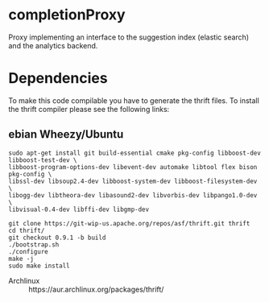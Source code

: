 completionProxy
===============

Proxy implementing an interface to the suggestion index (elastic search) and the analytics backend.

# Dependencies
To make this code compilable you have to generate the thrift files. To install the thrift compiler please see the following links:

## ebian Wheezy/Ubuntu
```
sudo apt-get install git build-essential cmake pkg-config libboost-dev libboost-test-dev \
libboost-program-options-dev libevent-dev automake libtool flex bison pkg-config \
libssl-dev libsoup2.4-dev libboost-system-dev libboost-filesystem-dev \
libogg-dev libtheora-dev libasound2-dev libvorbis-dev libpango1.0-dev \
libvisual-0.4-dev libffi-dev libgmp-dev

git clone https://git-wip-us.apache.org/repos/asf/thrift.git thrift
cd thrift/
git checkout 0.9.1 -b build
./bootstrap.sh
./configure
make -j
sudo make install
```
</dd>
  <dt>Archlinux</dt>
  <dd>https://aur.archlinux.org/packages/thrift/</dd>
</dl>
